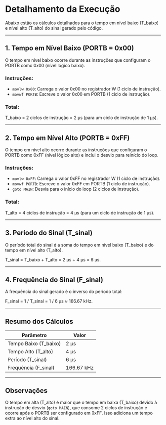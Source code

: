 # Detalhamento da Execução

Abaixo estão os cálculos detalhados para o tempo em nível baixo (T_baixo) e nível alto (T_alto) do sinal gerado pelo código.

---

## 1. Tempo em Nível Baixo (PORTB = 0x00)
O tempo em nível baixo ocorre durante as instruções que configuram o PORTB como 0x00 (nível lógico baixo).

### Instruções:
- `movlw 0x00`: Carrega o valor 0x00 no registrador W (1 ciclo de instrução).
- `movwf PORTB`: Escreve o valor 0x00 em PORTB (1 ciclo de instrução).

### Total:
T_baixo = 2 ciclos de instrução = 2 μs (para um ciclo de instrução de 1 μs).

---

## 2. Tempo em Nível Alto (PORTB = 0xFF)
O tempo em nível alto ocorre durante as instruções que configuram o PORTB como 0xFF (nível lógico alto) e inclui o desvio para reinício do loop.

### Instruções:
- `movlw 0xFF`: Carrega o valor 0xFF no registrador W (1 ciclo de instrução).
- `movwf PORTB`: Escreve o valor 0xFF em PORTB (1 ciclo de instrução).
- `goto MAIN`: Desvia para o início do loop (2 ciclos de instrução).

### Total:
T_alto = 4 ciclos de instrução = 4 μs (para um ciclo de instrução de 1 μs).

---

## 3. Período do Sinal (T_sinal)
O período total do sinal é a soma do tempo em nível baixo (T_baixo) e do tempo em nível alto (T_alto).

T_sinal = T_baixo + T_alto = 2 μs + 4 μs = 6 μs.

---

## 4. Frequência do Sinal (F_sinal)
A frequência do sinal gerado é o inverso do período total:

F_sinal = 1 / T_sinal = 1 / 6 μs ≈ 166.67 kHz.

---

## Resumo dos Cálculos
| Parâmetro      | Valor            |
|----------------|------------------|
| Tempo Baixo (T_baixo) | 2 μs       |
| Tempo Alto (T_alto)  | 4 μs       |
| Período (T_sinal)    | 6 μs       |
| Frequência (F_sinal) | 166.67 kHz |

---

## Observações
O tempo em alta (T_alto) é maior que o tempo em baixa (T_baixo) devido à instrução de desvio (`goto MAIN`), que consome 2 ciclos de instrução e ocorre após o PORTB ser configurado em 0xFF. Isso adiciona um tempo extra ao nível alto do sinal.
